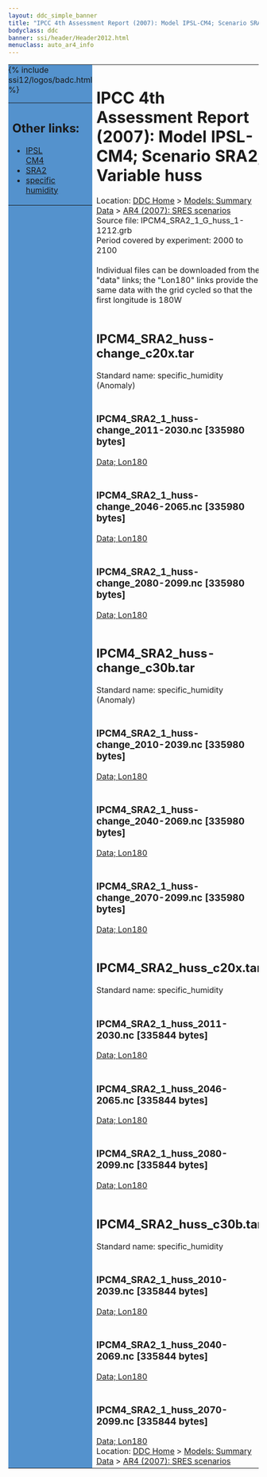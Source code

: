 ```yaml
---
layout: ddc_simple_banner
title: "IPCC 4th Assessment Report (2007): Model IPSL-CM4; Scenario SRA2; Variable huss"
bodyclass: ddc
banner: ssi/header/Header2012.html
menuclass: auto_ar4_info
---
```



<table width="100%" border="0" cellspacing="0" cellpadding="0" style="border-collapse: collapse;">
<tr style="margin:0;padding:0;border:0;">
<td style="margin:0;padding:0;border:0;height:1pt;width:150pt;background:#5492CD;" valign="top" >

<div id="lh-col2" class="auto_ar4_info">
<table class="menumain" bgcolor="#5492CD" cellspacing="0" width="100%" border="0">
<tr><td>
<h2> Other links:</h2>
<ul>
<li><a href="/auto/ar4/model-IPSL-CM4.html">IPSL<br/>CM4</a></li>
<li><a href="/auto/ar4/scenario-SRA2.html">SRA2</a></li>
<li><a href="/auto/ar4/var-specific_humidity.html">specific humidity</a></li>
</ul>
</td></tr>
{% include ssi12/logos/badc.html %}
</table>
</div>
</td>
<td><h1>IPCC 4th Assessment Report (2007): Model IPSL-CM4; Scenario SRA2; Variable huss</h1>

<!-- Breadcrumb1 -->
<div id="breadcrumb1" align="left">
Location: <a href="/index.html">DDC Home</a> > <a href="/sim/gcm_clim/">Models: Summary Data</a>
> <a href="/sim/gcm_clim/SRES_AR4/index.html">AR4 (2007): SRES scenarios</a>
</div>
<!-- End of Breadcrumb1 -->Source file: IPCM4_SRA2_1_G_huss_1-1212.grb
<br/>
Period covered by experiment: 2000 to 2100<br/>
<br/>Individual files can be downloaded from the "data" links; the "Lon180" links provide the same data
         with the grid cycled so that the first longitude is 180W<br/>
<br/><h2>IPCM4_SRA2_huss-change_c20x.tar</h2>
Standard name: specific_humidity (Anomaly)<br>
<br/><h3>IPCM4_SRA2_1_huss-change_2011-2030.nc [335980 bytes]</h3>
<a href="/cgi-bin/downl/ar4_nc/huss/IPCM4_SRA2_1_huss-change_2011-2030.nc">Data; </a><a href="/cgi-bin/downl/ar4_nc/huss/IPCM4_SRA2_1_huss-change_2011-2030.cyto180.nc"> Lon180</a><br/>
<br/><h3>IPCM4_SRA2_1_huss-change_2046-2065.nc [335980 bytes]</h3>
<a href="/cgi-bin/downl/ar4_nc/huss/IPCM4_SRA2_1_huss-change_2046-2065.nc">Data; </a><a href="/cgi-bin/downl/ar4_nc/huss/IPCM4_SRA2_1_huss-change_2046-2065.cyto180.nc"> Lon180</a><br/>
<br/><h3>IPCM4_SRA2_1_huss-change_2080-2099.nc [335980 bytes]</h3>
<a href="/cgi-bin/downl/ar4_nc/huss/IPCM4_SRA2_1_huss-change_2080-2099.nc">Data; </a><a href="/cgi-bin/downl/ar4_nc/huss/IPCM4_SRA2_1_huss-change_2080-2099.cyto180.nc"> Lon180</a><br/>
<br/><h2>IPCM4_SRA2_huss-change_c30b.tar</h2>
Standard name: specific_humidity (Anomaly)<br>
<br/><h3>IPCM4_SRA2_1_huss-change_2010-2039.nc [335980 bytes]</h3>
<a href="/cgi-bin/downl/ar4_nc/huss/IPCM4_SRA2_1_huss-change_2010-2039.nc">Data; </a><a href="/cgi-bin/downl/ar4_nc/huss/IPCM4_SRA2_1_huss-change_2010-2039.cyto180.nc"> Lon180</a><br/>
<br/><h3>IPCM4_SRA2_1_huss-change_2040-2069.nc [335980 bytes]</h3>
<a href="/cgi-bin/downl/ar4_nc/huss/IPCM4_SRA2_1_huss-change_2040-2069.nc">Data; </a><a href="/cgi-bin/downl/ar4_nc/huss/IPCM4_SRA2_1_huss-change_2040-2069.cyto180.nc"> Lon180</a><br/>
<br/><h3>IPCM4_SRA2_1_huss-change_2070-2099.nc [335980 bytes]</h3>
<a href="/cgi-bin/downl/ar4_nc/huss/IPCM4_SRA2_1_huss-change_2070-2099.nc">Data; </a><a href="/cgi-bin/downl/ar4_nc/huss/IPCM4_SRA2_1_huss-change_2070-2099.cyto180.nc"> Lon180</a><br/>
<br/><h2>IPCM4_SRA2_huss_c20x.tar</h2>
Standard name: specific_humidity<br>
<br/><h3>IPCM4_SRA2_1_huss_2011-2030.nc [335844 bytes]</h3>
<a href="/cgi-bin/downl/ar4_nc/huss/IPCM4_SRA2_1_huss_2011-2030.nc">Data; </a><a href="/cgi-bin/downl/ar4_nc/huss/IPCM4_SRA2_1_huss_2011-2030.cyto180.nc"> Lon180</a><br/>
<br/><h3>IPCM4_SRA2_1_huss_2046-2065.nc [335844 bytes]</h3>
<a href="/cgi-bin/downl/ar4_nc/huss/IPCM4_SRA2_1_huss_2046-2065.nc">Data; </a><a href="/cgi-bin/downl/ar4_nc/huss/IPCM4_SRA2_1_huss_2046-2065.cyto180.nc"> Lon180</a><br/>
<br/><h3>IPCM4_SRA2_1_huss_2080-2099.nc [335844 bytes]</h3>
<a href="/cgi-bin/downl/ar4_nc/huss/IPCM4_SRA2_1_huss_2080-2099.nc">Data; </a><a href="/cgi-bin/downl/ar4_nc/huss/IPCM4_SRA2_1_huss_2080-2099.cyto180.nc"> Lon180</a><br/>
<br/><h2>IPCM4_SRA2_huss_c30b.tar</h2>
Standard name: specific_humidity<br>
<br/><h3>IPCM4_SRA2_1_huss_2010-2039.nc [335844 bytes]</h3>
<a href="/cgi-bin/downl/ar4_nc/huss/IPCM4_SRA2_1_huss_2010-2039.nc">Data; </a><a href="/cgi-bin/downl/ar4_nc/huss/IPCM4_SRA2_1_huss_2010-2039.cyto180.nc"> Lon180</a><br/>
<br/><h3>IPCM4_SRA2_1_huss_2040-2069.nc [335844 bytes]</h3>
<a href="/cgi-bin/downl/ar4_nc/huss/IPCM4_SRA2_1_huss_2040-2069.nc">Data; </a><a href="/cgi-bin/downl/ar4_nc/huss/IPCM4_SRA2_1_huss_2040-2069.cyto180.nc"> Lon180</a><br/>
<br/><h3>IPCM4_SRA2_1_huss_2070-2099.nc [335844 bytes]</h3>
<a href="/cgi-bin/downl/ar4_nc/huss/IPCM4_SRA2_1_huss_2070-2099.nc">Data; </a><a href="/cgi-bin/downl/ar4_nc/huss/IPCM4_SRA2_1_huss_2070-2099.cyto180.nc"> Lon180</a><br/>
<!-- Breadcrumb2 -->
<div id="breadcrumb2" align="left">
Location: <a href="/index.html">DDC Home</a> > <a href="/sim/gcm_clim/">Models: Summary Data</a>
> <a href="/sim/gcm_clim/SRES_AR4/index.html">AR4 (2007): SRES scenarios</a>
</div>
<!-- End of Breadcrumb2 --></td></tr></table>
